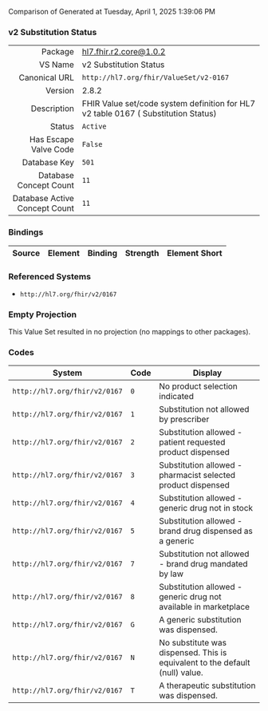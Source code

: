 Comparison of 
Generated at Tuesday, April 1, 2025 1:39:06 PM

### v2 Substitution Status

|      |     |
| ---: | --- |
| Package | hl7.fhir.r2.core@1.0.2 |
| VS Name | v2 Substitution Status |
| Canonical URL | `http://hl7.org/fhir/ValueSet/v2-0167` |
| Version | 2.8.2 |
| Description | FHIR Value set/code system definition for HL7 v2 table 0167 ( Substitution Status) |
| Status | `Active` |
| Has Escape Valve Code | `False` |
| Database Key | `501` |
| Database Concept Count | `11` |
| Database Active Concept Count | `11` |
### Bindings

| Source | Element | Binding | Strength | Element Short |
| ------ | ------- | ------- | -------- | ------------- |

### Referenced Systems

* `http://hl7.org/fhir/v2/0167`
### Empty Projection

This Value Set resulted in no projection (no mappings to other packages).

### Codes

| System | Code | Display |
| ------ | ---- | ------- |
| `http://hl7.org/fhir/v2/0167` | `0` | No product selection indicated |
| `http://hl7.org/fhir/v2/0167` | `1` | Substitution not allowed by prescriber |
| `http://hl7.org/fhir/v2/0167` | `2` | Substitution allowed - patient requested product dispensed |
| `http://hl7.org/fhir/v2/0167` | `3` | Substitution allowed - pharmacist selected product dispensed |
| `http://hl7.org/fhir/v2/0167` | `4` | Substitution allowed - generic drug not in stock |
| `http://hl7.org/fhir/v2/0167` | `5` | Substitution allowed - brand drug dispensed as a generic |
| `http://hl7.org/fhir/v2/0167` | `7` | Substitution not allowed - brand drug mandated by law |
| `http://hl7.org/fhir/v2/0167` | `8` | Substitution allowed - generic drug not available in marketplace |
| `http://hl7.org/fhir/v2/0167` | `G` | A generic substitution was dispensed. |
| `http://hl7.org/fhir/v2/0167` | `N` | No substitute was dispensed.  This is equivalent to the default (null) value. |
| `http://hl7.org/fhir/v2/0167` | `T` | A therapeutic substitution was dispensed. |
